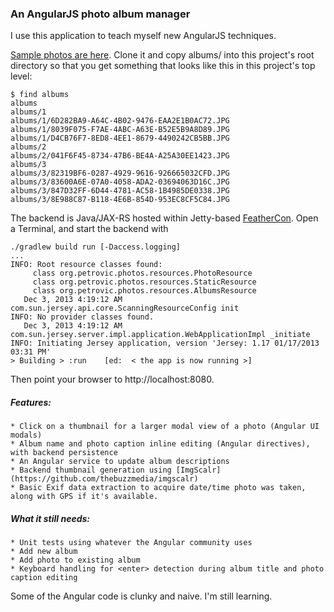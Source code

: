 ### An AngularJS photo album manager

I use this application to teach myself new AngularJS techniques.

[Sample photos are here](https://github.com/ae6rt/sample-photos).
Clone it and copy albums/ into this project's root directory so that you
get something that looks like this in this project's top level:

    $ find albums
    albums
    albums/1
    albums/1/6D282BA9-A64C-4B02-9476-EAA2E1B0AC72.JPG
    albums/1/8039F075-F7AE-4ABC-A63E-B52E5B9A8D89.JPG
    albums/1/D4CB76F7-8ED8-4EE1-8679-4490242CB5BB.JPG
    albums/2
    albums/2/041F6F45-8734-47B6-BE4A-A25A30EE1423.JPG
    albums/3
    albums/3/82319BF6-0287-4929-9616-926665032CFD.JPG
    albums/3/83600A6E-07A0-4058-ADA2-03694063D16C.JPG
    albums/3/847D32FF-6D44-4781-AC58-1B4985DE0338.JPG
    albums/3/8E988C87-B118-4E6B-854D-953EC8CF5C84.JPG

The backend is Java/JAX-RS hosted within Jetty-based [FeatherCon](https://github.com/xoom/feathercon).  Open a Terminal, and start the backend with

    ./gradlew build run [-Daccess.logging]
    ...
    INFO: Root resource classes found:
         class org.petrovic.photos.resources.PhotoResource
         class org.petrovic.photos.resources.StaticResource
         class org.petrovic.photos.resources.AlbumsResource
       Dec 3, 2013 4:19:12 AM com.sun.jersey.api.core.ScanningResourceConfig init
    INFO: No provider classes found.
       Dec 3, 2013 4:19:12 AM com.sun.jersey.server.impl.application.WebApplicationImpl _initiate
    INFO: Initiating Jersey application, version 'Jersey: 1.17 01/17/2013 03:31 PM'
    > Building > :run    [ed:  < the app is now running >]

Then point your browser to http://localhost:8080.

##### Features:

    * Click on a thumbnail for a larger modal view of a photo (Angular UI modals)
    * Album name and photo caption inline editing (Angular directives), with backend persistence
    * An Angular service to update album descriptions
    * Backend thumbnail generation using [ImgScalr](https://github.com/thebuzzmedia/imgscalr)
    * Basic Exif data extraction to acquire date/time photo was taken, along with GPS if it's available.

##### What it still needs:

    * Unit tests using whatever the Angular community uses
    * Add new album
    * Add photo to existing album
    * Keyboard handling for <enter> detection during album title and photo caption editing

Some of the Angular code is clunky and naive. I'm still learning.
